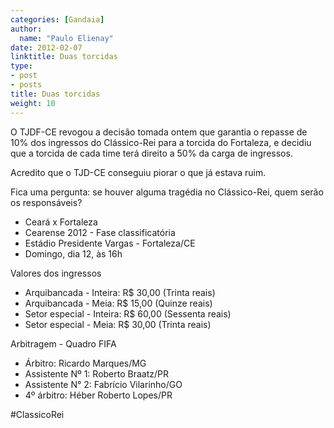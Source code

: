 ```yaml
---
categories: [Gandaia]
author:
  name: "Paulo Elienay"
date: 2012-02-07
linktitle: Duas torcidas
type:
- post
- posts
title: Duas torcidas
weight: 10
---
```

O TJDF-CE revogou a decisão tomada ontem que garantia o repasse de 10% dos ingressos do Clássico-Rei para a torcida do Fortaleza, e decidiu que a torcida de cada time terá direito a 50% da carga de ingressos.

Acredito que o TJD-CE conseguiu piorar o que já estava ruim.

Fica uma pergunta: se houver alguma tragédia no Clássico-Rei, quem serão os responsáveis?

* Ceará x Fortaleza
* Cearense 2012 - Fase classificatória
* Estádio Presidente Vargas - Fortaleza/CE
* Domingo, dia 12, às 16h

Valores dos ingressos
- Arquibancada - Inteira: R$ 30,00 (Trinta reais)
- Arquibancada - Meia: R$ 15,00 (Quinze reais)
- Setor especial - Inteira: R$ 60,00 (Sessenta reais)
- Setor especial - Meia: R$ 30,00 (Trinta reais)

Arbitragem - Quadro FIFA
- Árbitro: Ricardo Marques/MG
- Assistente Nº 1: Roberto Braatz/PR
- Assistente N° 2: Fabrício Vilarinho/GO
- 4º árbitro: Héber Roberto Lopes/PR

#ClassicoRei
